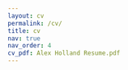 ```yaml
---
layout: cv
permalink: /cv/
title: cv
nav: true
nav_order: 4
cv_pdf: Alex Holland Resume.pdf
---
```

